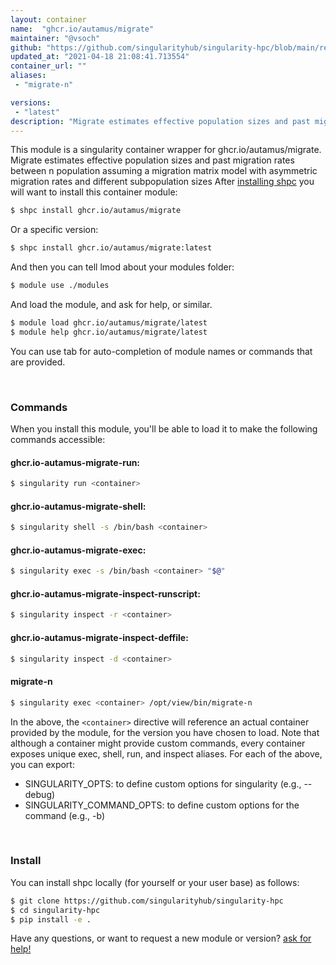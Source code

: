 ```yaml
---
layout: container
name:  "ghcr.io/autamus/migrate"
maintainer: "@vsoch"
github: "https://github.com/singularityhub/singularity-hpc/blob/main/registry/ghcr.io/autamus/migrate/container.yaml"
updated_at: "2021-04-18 21:08:41.713554"
container_url: ""
aliases:
 - "migrate-n"

versions:
 - "latest"
description: "Migrate estimates effective population sizes and past migration rates between n population assuming a migration matrix model with asymmetric migration rates and different subpopulation sizes"
---
```


This module is a singularity container wrapper for ghcr.io/autamus/migrate.
Migrate estimates effective population sizes and past migration rates between n population assuming a migration matrix model with asymmetric migration rates and different subpopulation sizes
After [installing shpc](#install) you will want to install this container module:

```bash
$ shpc install ghcr.io/autamus/migrate
```

Or a specific version:

```bash
$ shpc install ghcr.io/autamus/migrate:latest
```

And then you can tell lmod about your modules folder:

```bash
$ module use ./modules
```

And load the module, and ask for help, or similar.

```bash
$ module load ghcr.io/autamus/migrate/latest
$ module help ghcr.io/autamus/migrate/latest
```

You can use tab for auto-completion of module names or commands that are provided.

<br>

### Commands

When you install this module, you'll be able to load it to make the following commands accessible:

#### ghcr.io-autamus-migrate-run:

```bash
$ singularity run <container>
```

#### ghcr.io-autamus-migrate-shell:

```bash
$ singularity shell -s /bin/bash <container>
```

#### ghcr.io-autamus-migrate-exec:

```bash
$ singularity exec -s /bin/bash <container> "$@"
```

#### ghcr.io-autamus-migrate-inspect-runscript:

```bash
$ singularity inspect -r <container>
```

#### ghcr.io-autamus-migrate-inspect-deffile:

```bash
$ singularity inspect -d <container>
```


#### migrate-n
       
```bash
$ singularity exec <container> /opt/view/bin/migrate-n
```



In the above, the `<container>` directive will reference an actual container provided
by the module, for the version you have chosen to load. Note that although a container
might provide custom commands, every container exposes unique exec, shell, run, and
inspect aliases. For each of the above, you can export:

 - SINGULARITY_OPTS: to define custom options for singularity (e.g., --debug)
 - SINGULARITY_COMMAND_OPTS: to define custom options for the command (e.g., -b)

<br>
  
### Install

You can install shpc locally (for yourself or your user base) as follows:

```bash
$ git clone https://github.com/singularityhub/singularity-hpc
$ cd singularity-hpc
$ pip install -e .
```

Have any questions, or want to request a new module or version? [ask for help!](https://github.com/singularityhub/singularity-hpc/issues)
